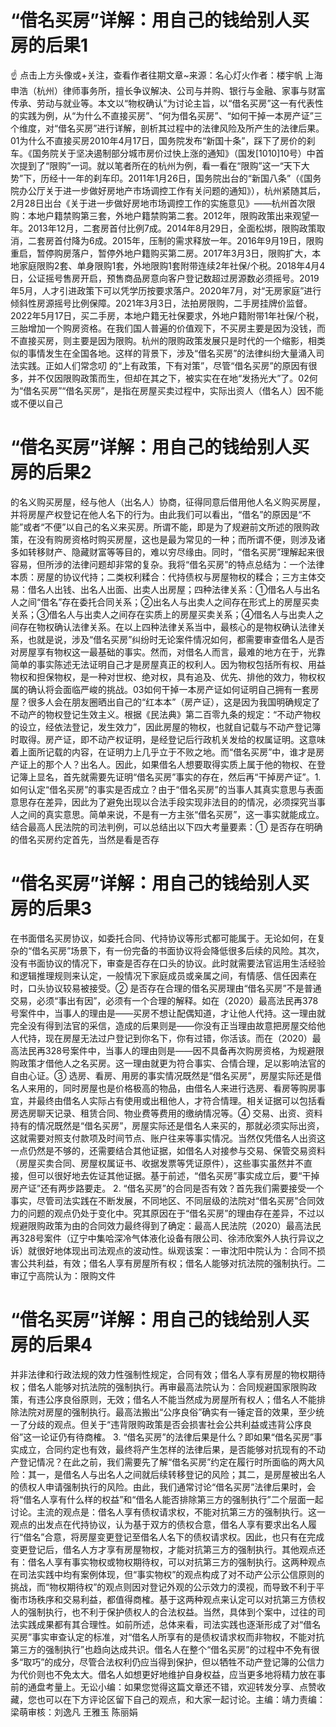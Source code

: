 # “借名买房”详解：用自己的钱给别人买房的后果1

☝ 点击上方头像或+关注，查看作者往期文章~来源：名心灯火作者：楼宇帆 上海申浩（杭州）律师事务所，擅长争议解决、公司与并购、银行与金融、家事与财富传承、劳动与就业等。本文以“物权确认”为讨论主旨，以“借名买房”这一有代表性的实践为例，从“为什么不直接买房”、“何为借名买房”、“如何干掉一本房产证”三个维度，对“借名买房”进行详解，剖析其过程中的法律风险及所产生的法律后果。01为什么不直接买房2010年4月17日，国务院发布“新国十条”，踩下了房价的刹车。《国务院关于坚决遏制部分城市房价过快上涨的通知》（国发[1010]10号）中首次提到了“限购”一词。就以笔者所在的杭州为例，看一看在“限购”这一“天下大势”下，历经十一年的刹车印。2011年1月26日，国务院出台的“新国八条”（《国务院办公厅关于进一步做好房地产市场调控工作有关问题的通知》），杭州紧随其后，2月28日出台《关于进一步做好房地市场调控工作的实施意见》——杭州首次限购：本地户籍禁购第三套，外地户籍禁购第二套。2012年，限购政策出来观望一年。2013年12月，二套房首付比例7成。2014年8月29日，全面松绑，限购政策取消，二套房首付降为6成。2015年，压制的需求释放一年。2016年9月19日，限购重启，暂停购房落户，暂停外地户籍购买第二房。2017年3月3日，限购扩大，本地家庭限购2套、单身限购1套，外地限购1套附带连续2年社保/个税。2018年4月4日，公证摇号售房开启，预售商品房意向客户登记数超过房源数必须摇号。2019年5月，人才引进政策下可以凭学历按要求落户。2020年7月，对“无房家庭”进行倾斜性房源摇号比例保障。2021年3月3日，法拍房限购，二手房挂牌价监督。2022年5月17日，买二手房，本地户籍无社保要求，外地户籍附带1年社保/个税，三胎增加一个购房资格。在我们国人普遍的价值观下，不买房主要是因为没钱，而不直接买房，则主要是因为限购。杭州的限购政策发展只是时代的一个缩影，相类似的事情发生在全国各地。这样的背景下，涉及“借名买房”的法律纠纷大量涌入司法实践。正如人们常念叨 的“上有政策，下有对策”，尽管“借名买房”的原因有很多，并不仅因限购政策而生，但却在其之下，被实实在在地“发扬光大”了。02何为“借名买房”“借名买房”，是指在房屋买卖过程中，实际出资人（借名人）因不能或不便以自己

# “借名买房”详解：用自己的钱给别人买房的后果2

的名义购买房屋，经与他人（出名人）协商，征得同意后借用他人名义购买房屋，并将房屋产权登记在他人名下的行为。由此我们可以看出，“借名”的原因是“不能”或者“不便”以自己的名义来买房。所谓不能，即是为了规避前文所述的限购政策，在没有购房资格时购买房屋，这也是最为常见的一种；而所谓不便，则涉及诸多如转移财产、隐藏财富等等目的，难以穷尽缘由。同时，“借名买房”理解起来很容易，但所涉的法律问题却非常的复杂。我将“借名买房”的特点总结为：一个法律本质：房屋的协议代持；二类权利糅合：代持债权与房屋物权的糅合；三方主体交易：借名人出钱、出名人出面、出卖人出房屋；四种法律关系：①借名人与出名人之间“借名”存在委托合同关系；②出名人与出卖人之间存在形式上的房屋买卖关系；③借名人与出卖人之间存在实质上的房屋买卖关系；④借名人与出卖人之间存在物权确认法律关系。在以上四种法律关系当中，最核心的是物权确认法律关系，也就是说，涉及“借名买房”纠纷时无论案件情况如何，都需要审查借名人是否对房屋享有物权这一最基础的事实。然而，对借名人而言，最难的地方在于，光靠简单的事实陈述无法证明自己才是房屋真正的权利人。因为物权包括所有权、用益物权和担保物权，是一种对世权、绝对权，具有追及、优先、排他的效力，物权权属的确认将会面临严峻的挑战。03如何干掉一本房产证如何证明自己拥有一套房屋？很多人会在朋友圈晒出自己的“红本本”（房产证），这是因为我国明确规定了不动产的物权登记生效主义。根据《民法典》第二百零九条的规定：“不动产物权的设立，经依法登记，发生效力”，因此房屋的物权，也就自记载与不动产登记簿时取得。房产证，即不动产权证明，是经登记后行政机关发给的权属证明。这意味着上面所记载的内容，在证明力上几乎立于不败之地。而“借名买房”中，谁才是房产证上的那个人？出名人。因此，如果借名人想要取得实质上属于他的物权、在登记簿上显名，首先就需要先证明“借名买房”事实的存在，然后再“干掉房产证”。1. 如何认定“借名买房”的事实是否成立？由于“借名买房”的当事人其真实意思与表面意思存在差异，因此为了避免出现以合法手段实现非法目的的情况，必须探究当事人之间的真实意思。简单来说，不是有一方主张“借名买房”，这一事实就能成立。结合最高人民法院的司法判例，可以总结出以下四大考量要素：① 是否存在明确的借名买房约定首先，当然是看是否存

# “借名买房”详解：用自己的钱给别人买房的后果3

在书面借名买房协议，如委托合同、代持协议等形式都可能属于。无论如何，在复杂的“借名买房”场景下，有一份完备的书面协议将会降低很多后续的风险。其次，没有书面协议的情况下，审查是否存在口头的协议。此时就需要法官运用生活经验和逻辑推理规则来认定，一般情况下家庭成员或亲属之间，有情感、信任因素在时，口头协议较易被接受。② 是否存在合理的借名买房理由“借名买房”不是普通交易，必须“事出有因”，必须有一个合理的解释。如在（2020）最高法民再378号案件中，当事人的理由是——买房不想让配偶知道，才让他人代持。这一理由就完全没有得到法官的采信，造成的后果则是——你没有正当理由故意把房屋交给他人代持，现在房屋无法过户登记到你名下，你有过错，你活该。而在（2020）最高法民再328号案件中，当事人的理由则是——因不具备再次购房资格，为规避限购政策才借他人之名买房。这一理由就更为符合事实、合情合理，足以影响法官的自由心证。③ 选房、看房、用房的事实情况既然是“借名买房”，房屋实际还是借名人来用的，同时房屋也是价格极高的物品，由借名人来进行选房、看房等购房事宜，并最终由借名人实际占有使用或出租他人，才符合情理。相关证据可以包括看房选房聊天记录、租赁合同、物业费等费用的缴纳情况等。④ 交易、出资、资料持有的情况既然是“借名买房”，房屋实际还是借名人来买的，那就必须实际出资，这就需要对照支付款项及时间节点、账户往来等事实情况。当然仅凭借名人出资这一点仍然是不够的，还需要结合其他证据，如借名人对接参与交易、保管交易资料（房屋买卖合同、房屋权属证书、收据发票等凭证原件），这些事实虽然并不直接，但可以很好地去佐证其他证据。基于前述，“借名买房”事实成立后，要“干掉房产证”还有两步路要走。 2. “借名买房”的合同是否有效？首先我们需要接受一个事实，尽管司法实践在不断发展，不同地区、不同层级的法院对“借名买房”合同效力的问题的观点仍处于变化中。究其原因在于“借名买房”的理由存在差异，不过以规避限购政策为由的合同效力最终得到了确定：最高人民法院（2020）最高法民再328号案件（辽宁中集哈深冷气体液化设备有限公司、徐沛欣案外人执行异议之诉）就很好地体现出司法观点的波动性。纵观该案：一审沈阳中院认为：合同不损害公共利益，有效；借名人享有房屋所有权；借名人能够对抗法院的强制执行。二审辽宁高院认为：限购文件

# “借名买房”详解：用自己的钱给别人买房的后果4

并非法律和行政法规的效力性强制性规定，合同有效；借名人享有房屋的物权期待权；借名人能够对抗法院的强制执行。再审最高法院认为：合同规避国家限购政策，有违公序良俗原则，无效；借名人不能当然成为房屋所有权人；借名人不能排除法院对房屋的强制执行。最高法搬出“公序良俗”确实有一锤定音的效果，至少统一了分歧的观点。但关于“违背限购政策是否会损害社会公共利益或违背公序良俗”这一论证仍有待商榷。 3. “借名买房”的法律后果是什么？即如果“借名买房”事实成立，合同约定也有效，最终将产生怎样的法律后果，是否能够对抗现有的不动产登记情况？在此之前，我们需要先了解“借名买房”约定在履行时所面临的两大风险：其一，是借名人与出名人之间就后续转移登记的风险；其二，是房屋被出名人的债权人申请强制执行的风险。由此，我们通常讨论“借名买房”法律后果时，会将“借名人享有什么样的权益”和“借名人能否排除第三方的强制执行”二个层面一起讨论。主流的观点是：借名人享有债权请求权，不能对抗第三方的强制执行。这一观点的出发点在代持协议，认为基于双方的债权合意，借名人享有要求出名人履行“借名”合意，将房屋变更登记至借名人名下的债权请求权。因此，也只有在完成变更登记后，借名人方才享有房屋物权，才能对抗第三方的强制执行。其他观点还有：借名人享有事实物权或物权期待权，可以对抗第三方的强制执行。这两种观点在司法实践中均有案例体现，但“事实物权”的观点构成了对不动产公示公信原则的挑战，而“物权期待权”的观点则因对登记外观的公示效力的漠视，而导致不利于平衡市场秩序和交易利益，都值得商榷。基于这两种观点来认定可以对抗第三方债权人的强制执行，也不利于保护债权人的合法权益。当然，具体到个案中，过往的司法实践成果都有其合理性。如前所述，总体来看，司法实践也逐渐形成了对“借名买房”事实审查认定的标准，对“借名人所享有的是债权请求权而非物权，不能对抗第三方的强制执行”也趋向达成共识。借名人在整个“借名买房”的过程中不免有很多“取巧”的成分，尽管合法权利仍应当得到保护，但以牺牲不动产登记簿的公信力为代价则也不免太大。借名人如想更好地维护自身权益，应当更多地将精力放在事前的通盘考量上。无讼小编：如果您觉得这篇文章还不错，欢迎转发分享、点赞收藏，您也可以在下方评论区留下自己的观点，和大家一起讨论。主编：靖力责编：梁萌审核：刘逸凡 王雅玉 陈丽娟

